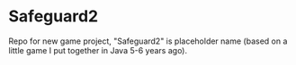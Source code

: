 Safeguard2
==========

Repo for new game project, "Safeguard2" is placeholder name (based on a little game I put together in Java 5-6 years ago).
